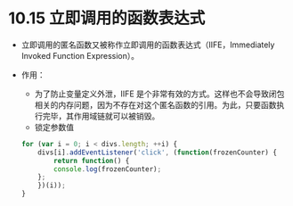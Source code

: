 # 10.15 立即调用的函数表达式

* 立即调用的匿名函数又被称作立即调用的函数表达式（IIFE，Immediately Invoked Function 
Expression）。

* 作用：
    * 为了防止变量定义外泄，IIFE 是个非常有效的方式。这样也不会导致闭包相关的内存问题，因为不存在对这个匿名函数的引用。为此，只要函数执行完毕，其作用域链就可以被销毁。
    * 锁定参数值
    ```js
    for (var i = 0; i < divs.length; ++i) { 
        divs[i].addEventListener('click', (function(frozenCounter) {
            return function() { 
            console.log(frozenCounter); 
        }; 
        })(i)); 
    }
    ```

